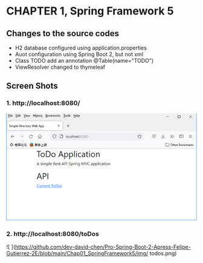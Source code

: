 # CHAPTER 1, Spring Framework 5

## Changes to the source codes
- H2 database configured using application.properties
- Auot configuration using Spring Boot 2, but not xml
- Class TODO add an annotation @Table(name="TODO")
- ViewResolver changed to thymeleaf

## Screen Shots
### 1. http://localhost:8080/
![ ](https://github.com/dev-david-chen/Pro-Spring-Boot-2-Apress-Felipe-Gutierrez-2E/blob/main/Chap01_SpringFramework5/img/index.png)

### 2. http://localhost:8080/toDos
![ ](https://github.com/dev-david-chen/Pro-Spring-Boot-2-Apress-Felipe-Gutierrez-2E/blob/main/Chap01_SpringFramework5/img/
todos.png)
